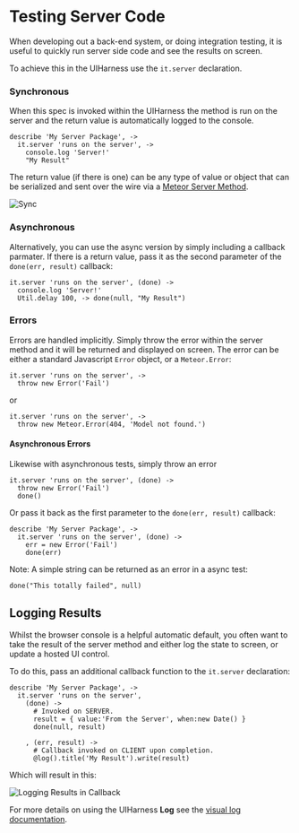 # Testing Server Code
When developing out a back-end system, or doing integration testing, it is
useful to quickly run server side code and see the results on screen.

To achieve this in the UIHarness use the `it.server` declaration.

### Synchronous
When this spec is invoked within the UIHarness the method is run on the server
and the return value is automatically logged to the console.

    describe 'My Server Package', ->
      it.server 'runs on the server', ->
        console.log 'Server!'
        "My Result"

The return value (if there is one) can be any type of value or object that can be
serialized and sent over the wire via a
[Meteor Server Method](http://docs.meteor.com/#/basic/Meteor-methods).

![Sync](https://cloud.githubusercontent.com/assets/185555/5623416/d0cc63c0-95b8-11e4-87ba-8be005bda100.png)




### Asynchronous
Alternatively, you can use the async version by simply including a callback parmater.
If there is a return value, pass it as the second parameter of the `done(err, result)` callback:

    it.server 'runs on the server', (done) ->
      console.log 'Server!'
      Util.delay 100, -> done(null, "My Result")



### Errors
Errors are handled implicitly. Simply throw the error within the server method
and it will be returned and displayed on screen.
The error can be either a standard Javascript `Error` object, or a `Meteor.Error`:

    it.server 'runs on the server', ->
      throw new Error('Fail')

or

    it.server 'runs on the server', ->
      throw new Meteor.Error(404, 'Model not found.')


#### Asynchronous Errors
Likewise with asynchronous tests, simply throw an error

    it.server 'runs on the server', (done) ->
      throw new Error('Fail')
      done()

Or pass it back as the first parameter to the `done(err, result)` callback:

    describe 'My Server Package', ->
      it.server 'runs on the server', (done) ->
        err = new Error('Fail')
        done(err)

Note: A simple string can be returned as an error in a async test:

    done("This totally failed", null)



## Logging Results
Whilst the browser console is a helpful automatic default, you often want to
take the result of the server method and either log the state to screen, or
update a hosted UI control.

To do this, pass an additional callback function to the `it.server` declaration:


    describe 'My Server Package', ->
      it.server 'runs on the server',
        (done) ->
          # Invoked on SERVER.
          result = { value:'From the Server', when:new Date() }
          done(null, result)

        , (err, result) ->
          # Callback invoked on CLIENT upon completion.
          @log().title('My Result').write(result)

Which will result in this:

![Logging Results in Callback](https://cloud.githubusercontent.com/assets/185555/5623693/c5cb36aa-95bc-11e4-9cb6-644242d801fd.png)


For more details on using the UIHarness **Log** see the
[visual log documentation](https://github.com/Respondly/meteor-ui-harness/blob/master/docs/log.md).
